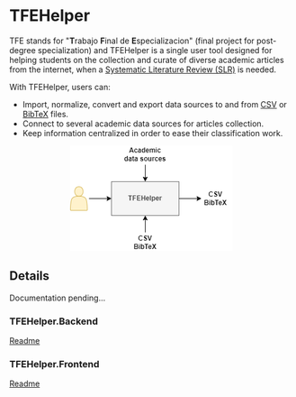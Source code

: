 # TFEHelper

TFE stands for "**T**rabajo **F**inal de **E**specializacion" (final project for post-degree specialization) and TFEHelper is a single user tool designed for helping students on the collection and curate of diverse academic articles from the internet, when a [Systematic Literature Review (SLR)](https://en.wikipedia.org/wiki/Systematic_review) is needed.

With TFEHelper, users can:
- Import, normalize, convert and export data sources to and from [CSV](https://en.wikipedia.org/wiki/Comma-separated_values) or [BibTeX](https://en.wikipedia.org/wiki/BibTeX) files.
- Connect to several academic data sources for articles collection.
- Keep information centralized in order to ease their classification work.
 
<p align="center">
  <img src="docs/TFEHelper.png">
</p>

## Details

Documentation pending...

### TFEHelper.Backend

[Readme](src/Backend/README.md)

### TFEHelper.Frontend

[Readme](src/Frontend/README.md)
